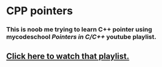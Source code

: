 # CPP pointers

### This is noob me trying to learn C++ pointer using mycodeschool *Pointers in C/C++* youtube playlist.
## [Click here to watch that playlist.](https://youtube.com/playlist?list=PL2_aWCzGMAwLZp6LMUKI3cc7pgGsasm2_)
